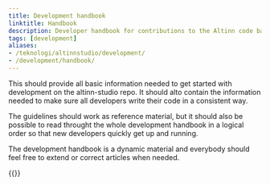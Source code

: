 ```yaml
---
title: Development handbook
linktitle: Handbook
description: Developer handbook for contributions to the Altinn code base.
tags: [development]
aliases:
- /teknologi/altinnstudio/development/
- /development/handbook/
---
```


This should provide all basic information needed to get started with development on the altinn-studio repo.
It should alto contain the information needed to make sure all developers write their code in a consistent way.

The guidelines should work as reference material, but it should also be possible to
read throught the whole development handbook in a logical order so that new developers quickly get up and running.

The development handbook is a dynamic material and everybody should feel free to extend or correct articles when needed.

{{<children />}}
